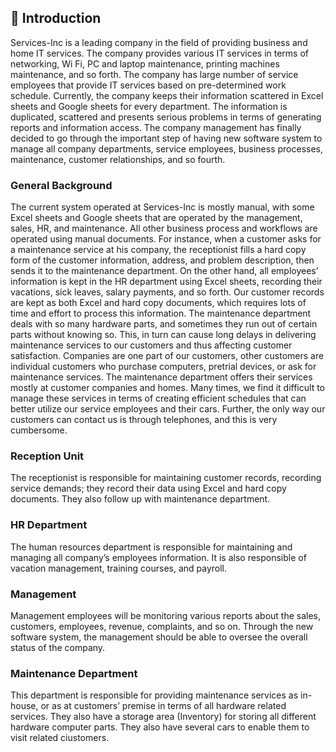 ## 📌 Introduction 
Services-Inc is a leading company in the field of providing business and home IT services. The 
company provides various IT services in terms of networking, Wi Fi, PC and laptop maintenance, 
printing machines maintenance, and so forth. The company has large number of service 
employees that provide IT services based on pre-determined work schedule. 
Currently, the company keeps their information scattered in Excel sheets and Google sheets for 
every department. The information is duplicated, scattered and presents serious problems in terms 
of generating reports and information access. The company management has finally decided to go 
through the important step of having new software system to manage all company departments, 
service employees, business processes, maintenance, customer relationships, and so fourth. 

### General Background 
The current system operated at Services-Inc is mostly manual, with some Excel sheets and 
Google sheets that are operated by the management, sales, HR, and maintenance. All other 
business process and workflows are operated using manual documents. For instance, when a 
customer asks for a maintenance service at his company, the receptionist fills a hard copy form of 
the customer information, address, and problem description, then sends it to the maintenance 
department. On the other hand, all employees’ information is kept in the HR department using 
Excel sheets, recording their vacations, sick leaves, salary payments, and so forth. Our customer 
records are kept as both Excel and hard copy documents, which requires lots of time and effort to 
process this information. The maintenance department deals with so many hardware parts, and 
sometimes they run out of certain parts without knowing so. This, in turn can cause long delays in 
delivering maintenance services to our customers and thus affecting customer satisfaction. 
Companies are one part of our customers, other customers are individual customers who purchase 
computers, pretrial devices, or ask for maintenance services. The maintenance department offers 
their services mostly at customer companies and homes. Many times, we find it difficult to 
manage these services in terms of creating efficient schedules that can better utilize our service 
employees and their cars. Further, the only way our customers can contact us is through 
telephones, and this is very cumbersome. 

### Reception Unit 
The receptionist is responsible for maintaining customer records, recording service demands; they 
record their data using Excel and hard copy documents. They also follow up with maintenance 
department.  

### HR Department 
The human resources department is responsible for maintaining and managing all company’s 
employees information. It is also responsible of vacation management, training courses, and 
payroll.  

### Management 
Management employees will be monitoring various reports about the sales, customers, 
employees, revenue, complaints, and so on. Through the new software system, the management 
should be able to oversee the overall status of the company. 

### Maintenance  Department 
This department is responsible for providing maintenance services as in-house, or as at 
customers’ premise in terms of all hardware related services. They also have a storage area 
(Inventory) for storing all different hardware computer parts. They also have several cars to 
enable them to visit related ciustomers.
